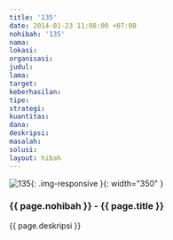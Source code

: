 ```yaml
---
title: '135'
date: 2014-01-23 11:08:00 +07:00
nohibah: '135'
nama: 
lokasi: 
organisasi: 
judul: 
lama: 
target: 
keberhasilan: 
tipe: 
strategi: 
kuantitas: 
dana: 
deskripsi: 
masalah: 
solusi: 
layout: hibah
---
```


![135](/static/img/hibahcms/135.png){: .img-responsive }{: width="350" }

### {{ page.nohibah }} - {{ page.title }}

{{ page.deskripsi }}
